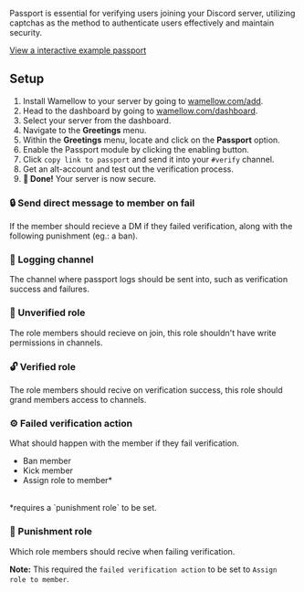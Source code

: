 Passport is essential for verifying users joining your Discord server, utilizing captchas as the method to authenticate users effectively and maintain security.

[View a interactive example passport](/passport/1125063180801036329)

## Setup
1. Install Wamellow to your server by going to [wamellow.com/add](https://wamellow.com/add).
2. Head to the dashboard by going to [wamellow.com/dashboard](https://wamellow.com/dashboard).
3. Select your server from the dashboard.
4. Navigate to the **Greetings** menu. 
5. Within the **Greetings** menu, locate and click on the **Passport** option. 
6. Enable the Passport module by clicking the enabling button.
7. Click `copy link to passport` and send it into your `#verify` channel.
8. Get an alt-account and test out the verification process.
7. **🎉 Done!** Your server is now secure.

### 🔒 Send direct message to member on fail
If the member should recieve a DM if they failed verification, along with the following punishment (eg.: a ban).

### 💬 Logging channel
The channel where passport logs should be sent into, such as verification success and failures.

### 🔐 Unverified role
The role members should recieve on join, this role shouldn't have write permissions in channels.

### 🔓 Verified role
The role members should recive on verification success, this role should grand members access to channels.

### ⚙️ Failed verification action
What should happen with the member if they fail verification.
- Ban member
- Kick member
- Assign role to member*
<br />
*requires a `punishment role` to be set.

### 🧨 Punishment role
Which role members should recive when failing verification.

**Note:** This required the `failed verification action` to be set to `Assign role to member`.
